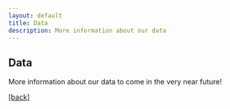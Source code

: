 ```yaml
---
layout: default
title: Data
description: More information about our data
---
```


## Data

More information about our data to come in the very near future!


[[back]](./)